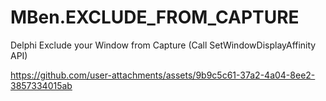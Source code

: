 # MBen.EXCLUDE_FROM_CAPTURE
 Delphi Exclude your Window from Capture (Call SetWindowDisplayAffinity API)
 


https://github.com/user-attachments/assets/9b9c5c61-37a2-4a04-8ee2-3857334015ab

